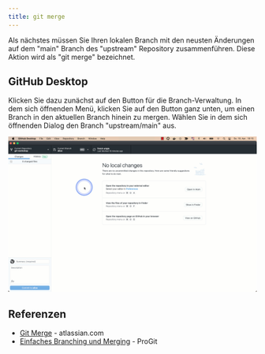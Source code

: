 ```yaml
---
title: git merge
---
```


Als nächstes müssen Sie Ihren lokalen Branch mit den neusten Änderungen auf dem "main" Branch des "upstream" Repository zusammenführen.
Diese Aktion wird als "git merge" bezeichnet.

## GitHub Desktop

Klicken Sie dazu zunächst auf den Button für die Branch-Verwaltung.
In dem sich öffnenden Menü, klicken Sie auf den Button ganz unten, um einen Branch in den aktuellen Branch hinein zu mergen.
Wählen Sie in dem sich öffnenden Dialog den Branch "upstream/main" aus.

![git merge](img/git-merge.gif)

## Referenzen

- [Git Merge](https://www.atlassian.com/git/tutorials/using-branches/git-merge) - atlassian.com
- [Einfaches Branching und Merging](http://blog.jinlaixu.net/books/ProGit/de/437c34e7865e1881c12fd5ecc46c1cc5/9f23413d05603f9acb7cf39ad6436393.html) - ProGit

